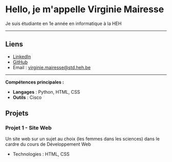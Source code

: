 # Hello, je m'appelle Virginie Mairesse

Je suis étudiante en 1e année en informatique à la HEH

---

## Liens
 
- [LinkedIn](www.linkedin.com/in/virginie-mairesse-226974329)
- [GitHub](https://github.com/Virginie-9)  
- Email : [virginie.mairesse@std.heh.be](virginie.mairesse@std.heh.be)  

---

**Compétences principales :**  
- **Langages** : Python, HTML, CSS 
- **Outils** : Cisco 

## Projets
### Projet 1 - Site Web
Un site web sur un sujet au choix (les femmes dans les sciences) dans le cardre du cours de Développement Web
- Technologies : HTML, CSS